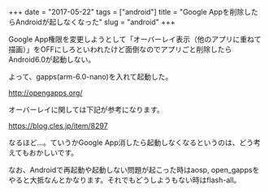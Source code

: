 +++
date = "2017-05-22"
tags = ["android"]
title = "Google Appを削除したらAndroidが起しなくなった"
slug = "android"
+++

Google App権限を変更しようとして「オーバーレイ表示（他のアプリに重ねて描画）」をOFFにしろといわれたけど面倒なのでアプリごと削除したらAndroid6.0が起動しない。

よって、gapps(arm-6.0-nano)を入れて起動した。

http://opengapps.org/

オーバーレイに関しては下記が参考になります。

https://blog.cles.jp/item/8297

なるほど...。ていうかGoogle App消したら起動しなくなるというのは、どう考えてもおかしいです。

なお、Androidで再起動や起動しない問題が起こった時はaosp, open_gappsをやると大抵なんとかなります。それでもどうしようもない時はflash-all。
	  

